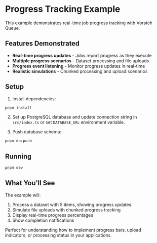 # Progress Tracking Example

This example demonstrates real-time job progress tracking with Vorsteh Queue.

## Features Demonstrated

- **Real-time progress updates** - Jobs report progress as they execute
- **Multiple progress scenarios** - Dataset processing and file uploads
- **Progress event listening** - Monitor progress updates in real-time
- **Realistic simulations** - Chunked processing and upload scenarios

## Setup

1. Install dependencies:
```bash
pnpm install
```

2. Set up PostgreSQL database and update connection string in `src/index.ts` or set `DATABASE_URL` environment variable.

3. Push database schema:
```bash
pnpm db:push
```

## Running

```bash
pnpm dev
```

## What You'll See

The example will:
1. Process a dataset with 5 items, showing progress updates
2. Simulate file uploads with chunked progress tracking
3. Display real-time progress percentages
4. Show completion notifications

Perfect for understanding how to implement progress bars, upload indicators, or processing status in your applications.